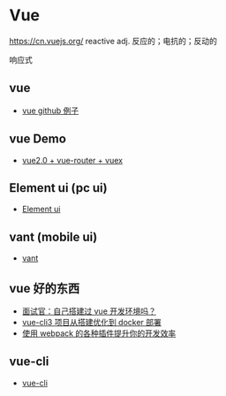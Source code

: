 # Vue

https://cn.vuejs.org/
reactive adj. 反应的；电抗的；反动的

响应式

## vue

-   [vue github 例子](https://github.com/opendigg/awesome-github-vue)

## vue Demo

-   [vue2.0 + vue-router + vuex](https://github.com/zimplexing/vue-nReader)

## Element ui (pc ui)

-   [Element ui](https://element.eleme.cn/#/zh-CN/component/layout)

## vant (mobile ui)

-   [vant](https://youzan.github.io/vant/#/zh-CN/button)

## vue 好的东西

-   [面试官：自己搭建过 vue 开发环境吗？](https://juejin.im/post/5cc55c336fb9a032086dd701)
-   [vue-cli3 项目从搭建优化到 docker 部署](https://juejin.im/post/5c4a6fcd518825469414e062)
-   [使用 webpack 的各种插件提升你的开发效率](https://juejin.im/post/5c8852f95188257a323f5cee)

## vue-cli

-   [vue-cli](https://cli.vuejs.org/zh/guide/deployment.html)
